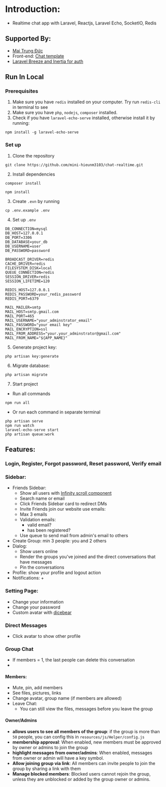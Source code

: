 # Introduction:
+ Realtime chat app with Laravel, Reactjs, Laravel Echo, SocketIO, Redis
## Supported By:
+ [Mai Trung Đức](https://viblo.asia/p/viet-ung-dung-chat-trong-laravel-su-dung-private-va-presence-channel-OeVKBRLrKkW)
+ Front-end: [Chat template](https://devforum.info/messenger-chat-template-with-css-and-javascript-p392.html)
+ [Laravel Breeze and Inertia for auth](https://laravel.com/docs/10.x/starter-kits#breeze-and-inertia) 

## Run In Local
### Prerequisites
1. Make sure you have `redis` installed on your computer. Try run `redis-cli` in terminal to see
2. Make sure you have `php`, `nodejs`, `composer`  installed.
3. Check if you have `laravel-echo-serve` installed, otherwise install it by running:
```
npm install -g laravel-echo-serve
```
### Set up
1. Clone the repository
```
git clone https://github.com/mini-hieunm3103/chat-realtime.git
```
2. Install dependencies
``` 
composer install
```
```
npm install
```
3. Create `.evn` by running
```
cp .env.example .env
```
4. Set up `.env`
```
DB_CONNECTION=mysql
DB_HOST=127.0.0.1
DB_PORT=3306
DB_DATABASE=your_db
DB_USERNAME=user
DB_PASSWORD=password

BROADCAST_DRIVER=redis
CACHE_DRIVER=redis
FILESYSTEM_DISK=local
QUEUE_CONNECTION=redis
SESSION_DRIVER=redis
SESSION_LIFETIME=120

REDIS_HOST=127.0.0.1
REDIS_PASSWORD=your_redis_password
REDIS_PORT=6379

MAIL_MAILER=smtp
MAIL_HOST=smtp.gmail.com
MAIL_PORT=465
MAIL_USERNAME="your_adminstrator_email"
MAIL_PASSWORD="your email key"
MAIL_ENCRYPTION=ssl
MAIL_FROM_ADDRESS="your.your_adminstrator@gmail.com"
MAIL_FROM_NAME="${APP_NAME}"
```
5. Generate project key:
```
php artisan key:generate
```
6. Migrate database:
```
php artisan migrate
```
7. Start project
- Run all commands
```
npm run all
```
- Or run each command in separate terminal
```
php artisan serve
npm run watch
laravel-echo-serve start
php artisan queue:work
```
## Features:
### Login, Register, Forgot password, Reset password, Verify email
### Sidebar:
+ Friends Sidebar:
  + Show all users with [Infinity scroll component](https://www.npmjs.com/package/react-infinite-scroll-component)
  + Search name or email
  + Click Friends Sidebar card to redirect DMs
  + Invite Friends join our website use emails: 
   + Max 3 emails
   + Validation emails: 
     + valid email?
     + has been registered?
   + Use queue to send mail from admin's email to others
+ Create Group: min 3 people: you and 2 others
+ Dialog:
  + Show users online 
  + Render the groups you've joined and the direct conversations that have messages
  + Pin the conversations
+ Profile: show your profile and logout action
+ Notifications:
  +

### Setting Page:
+ Change your information
+ Change your password
+ Custom avatar with [dicebear](https://www.dicebear.com/playground/)
### Direct Messages
+ Click avatar to show other profile 

### Group Chat
+ If members = 1, the last people can delete this conversation
+ 
#### Members:
+ Mute, pin, add members
+ See files, pictures, links
+ Change avatar, group name (if members are allowed)
+ Leave Chat:
  + You can still view the files, messages before you leave the group
#### Owner/Admins
+ __allows users to see all members of the group__: if the group is more than `50` people, you can config this in `resources/js/Helper/config.js`
+ __membership approval__: When enabled, new members must be approved by owner or admins to join the group
+ __highlight messages from owner/admins__: When enabled, messages from owner or admin will have a key symbol.
+ __Allow joining group via link__: All members can invite people to join the group by sharing a link with them
+ __Manage blocked members__: Blocked users cannot rejoin the group, unless they are unblocked or added by the group owner or admins.

